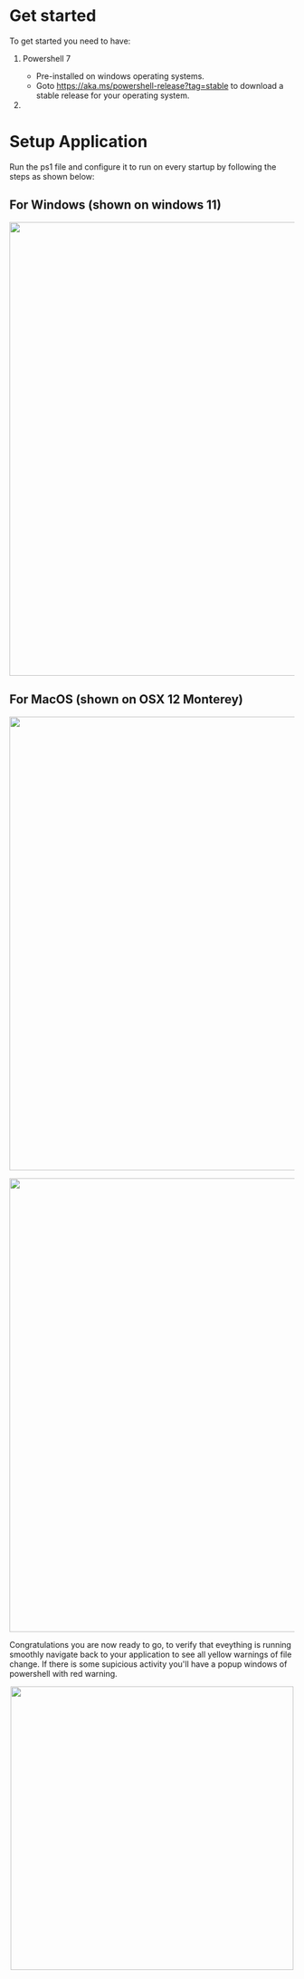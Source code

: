 # Get started

To get started you need to have:

1. Powershell 7
    - Pre-installed on windows operating systems.
    - Goto https://aka.ms/powershell-release?tag=stable to download a stable release for your operating system.

2.  
    
# Setup Application

Run the ps1 file and configure it to run on every startup by following the steps as shown below:

## For Windows (shown on windows 11)

<p align="center" width="100%">
    <img src=/docs/assets/msconfig-run.PNG width=800px>
</p>

## For MacOS (shown on OSX 12 Monterey)

<p align="center" width="100%">
    <img src=/docs/assets/users_groups.PNG width=800px>
</p>
<p align="center" width="100%">
    <img src=/docs/assets/login_items.PNG width=800px>
</p>

Congratulations you are now ready to go, to verify that eveything is running smoothly navigate back to your application to see all yellow warnings of file change. If there is some supicious activity you'll have a popup windows of powershell with red warning.

<p align="center" width="100%">
    <img src=/docs/assets/warnings.PNG width=500px>
</p>